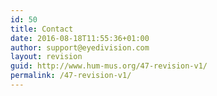 ```yaml
---
id: 50
title: Contact
date: 2016-08-18T11:55:36+01:00
author: support@eyedivision.com
layout: revision
guid: http://www.hum-mus.org/47-revision-v1/
permalink: /47-revision-v1/
---
```

<div role="form" class="wpcf7" id="wpcf7-f49-o3" lang="en-GB" dir="ltr">
  <div class="screen-reader-response">
  </div>
</div>